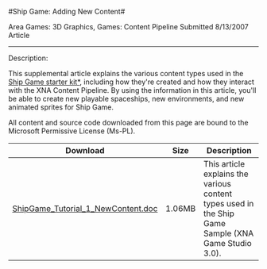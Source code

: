 #Ship Game: Adding New Content#

Area
Games: 3D Graphics, Games: Content Pipeline
Submitted
8/13/2007
Article

---

Description:

This supplemental article explains the various content types used in the [Ship Game starter kit*](https://github.com/nkast/XNAGameStudio/tree/master/src/Ship-Game/), including how they're created and how they interact with the XNA Content Pipeline. By using the information in this article, you'll be able to create new playable spaceships, new environments, and new animated sprites for Ship Game.


All content and source code downloaded from this page are bound to the Microsoft Permissive License (Ms-PL).


Download | Size | Description
---|---|---|
[ShipGame_Tutorial_1_NewContent.doc](https://github.com/nkast/XNAGameStudio/blob/master/Documents/ShipGame_Tutorial_1_NewContent.doc?raw=true) | 1.06MB | This article explains the various content types used in the Ship Game Sample (XNA Game Studio 3.0).